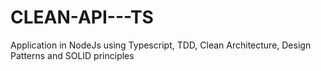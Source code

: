 # CLEAN-API---TS
Application in NodeJs using Typescript, TDD, Clean Architecture, Design Patterns and SOLID principles
